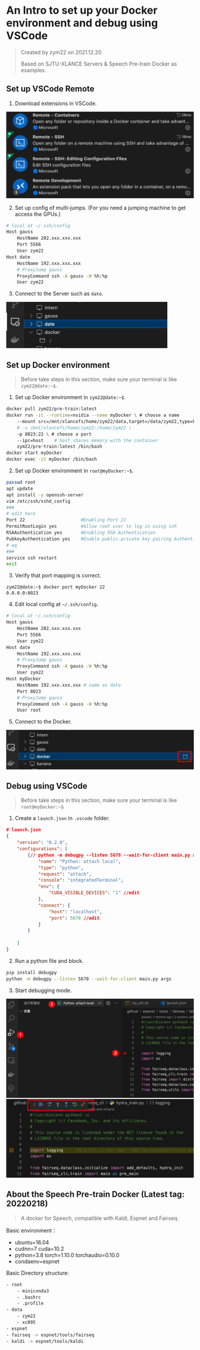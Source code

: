 # An Intro to set up your Docker environment and debug using VSCode

> Created by zym22 on 2021.12.20
>
> Based on SJTU-XLANCE Servers & Speech Pre-train Docker as examples. 



## Set up VSCode Remote

1. Download extensions in VSCode. 

<img src="Docker&Debug/image-20211220103747587.png" alt="image-20211220103747587" style="zoom: 50%;" />

2. Set up config of multi-jumps. (For you need a jumping machine to get access the GPUs.) 

```bash
# local at ~/.ssh/config
Host gauss
    HostName 202.xxx.xxx.xxx
    Port 5566
    User zym22
Host date
    HostName 192.xxx.xxx.xxx
    # ProxyJump gauss
    ProxyCommand ssh -A gauss -W %h:%p
    User zym22
```

3. Connect to the Server such as `date`. 

<img src="Docker&Debug/image-20211220104838119.png" alt="image-20211220104838119" style="zoom:50%;" />



## Set up Docker environment

> Before take steps in this section, make sure your terminal is like `zym22@date:~$`.

1. Set up Docker environment in `zym22@date:~$`.

```bash
docker pull zym22/pre-train:latest 
docker run -it --runtime=nvidia --name myDocker \ # choose a name
    --mount src=/mnt/xlancefs/home/zym22/data,target=/data/zym22,type=bind \ # access to your src
    # -v /mnt/xlancefs/home/zym22:/home/zym22 \
    -p 8023:22 \ # choose a port
    --ipc=host    # host shares memory with the container
    zym22/pre-train:latest /bin/bash
docker start myDocker
docker exec -it myDocker /bin/bash
```

2. Set up Docker environment in `root@myDocker:~$`.

```bash
passwd root
apt update
apt install -y openssh-server
vim /etc/ssh/sshd_config
###
# edit here
Port 22                     #Enabling Port 22
PermitRootLogin yes         #Allow root user to log in using ssh
RSAAuthentication yes       #Enabling RSA Authentication 
PubkeyAuthentication yes    #Enable public-private key pairing Authentication
# wq
###
service ssh restart
exit
```

3. Verify that port mapping is correct. 

```less
zym22@date:~$ docker port myDocker 22
0.0.0.0:8023
```

4. Edit local config at `~/.ssh/config`. 

```bash
# local at ~/.ssh/config
Host gauss
    HostName 202.xxx.xxx.xxx
    Port 5566
    User zym22
Host date
    HostName 192.xxx.xxx.xxx
    # ProxyJump gauss
    ProxyCommand ssh -A gauss -W %h:%p
    User zym22
Host myDocker
    HostName 192.xxx.xxx.xxx # same as date
    Port 8023
    # ProxyJump gauss
    ProxyCommand ssh -A gauss -W %h:%p
    User root
```

5. Connect to the Docker. 

<img src="Docker&Debug/image-20211220112552697.png" alt="image-20211220112552697" style="zoom:50%;" />



## Debug using VSCode

> Before take steps in this section, make sure your terminal is like `root@myDocker:~$`

1. Create a `launch.json` in `.vscode` folder.

```json
# launch.json
{
    "version": "0.2.0",
    "configurations": [
        {// python -m debugpy --listen 5678 --wait-for-client main.py args
            "name": "Python: attach local",
            "type": "python",
            "request": "attach",
            "console": "integratedTerminal",
            "env": {
                "CUDA_VISIBLE_DEVICES": "1" //edit
            },
            "connect": {
                "host": "localhost",
                "port": 5678 //edit
            }
        }

    ]
}
```

2. Run a python file and block.

```bash
pip install debugpy
python -m debugpy --listen 5678 --wait-for-client main.py args
```

3. Start debugging mode.

<img src="Docker&Debug/image-20211220114021177.png" alt="image-20211220114021177" style="zoom:50%;" />

<img src="Docker&Debug/image-20211220114209393.png" alt="image-20211220114209393" style="zoom:50%;" />



## About the Speech Pre-train Docker (Latest tag: 20220218)

> A docker for Speech, compatible with Kaldi, Espnet and Fairseq.

Basic environment：

- ubuntu=16.04 
- cudnn=7 cuda=10.2 
- python=3.8 torch=1.10.0 torchaudio=0.10.0 
- condaenv=espnet 

Basic Directory structure:

```bash
- root
	- miniconda3
	- .bashrc
	- .profile
- data
	- zym22
	- xc095
- espnet
- fairseq -> espnet/tools/fairseq
- kaldi -> espnet/tools/kaldi
```


